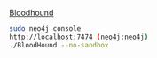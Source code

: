 <a href="https://github.com/BloodHoundAD/BloodHound/releases">Bloodhound</a>

```bash
sudo neo4j console
http://localhost:7474 (neo4j:neo4j)
./BloodHound --no-sandbox
```